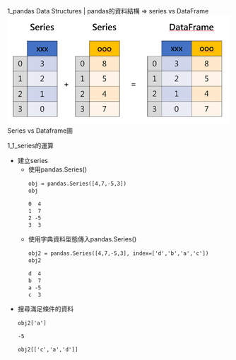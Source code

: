 1_pandas Data Structures | pandas的資料結構 => series vs DataFrame
![image](https://github.com/sunmer12345/2022_AI_DL_Class/blob/main/series_dataframe.png)
Series vs Dataframe圖

1_1_series的運算

- 建立series
  - 使用pandas.Series()
	```
  	obj = pandas.Series([4,7,-5,3])
	obj
	```
	```
	0  4
	1  7
	2 -5
	3  3
	```
  - 使用字典資料型態傳入pandas.Series()
	```
	obj2 = pandas.Series([4,7,-5,3], index=['d','b','a','c'])
	obj2
	```
	```
	d  4
	b  7
	a -5
	c  3
	```
- 搜尋滿足條件的資料
	```
	obj2['a']
	```
	```
	-5
	```
	```
	obj2[['c','a','d']]
	```
